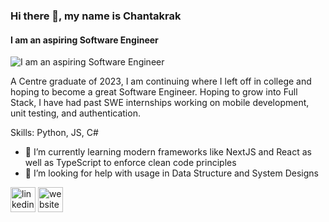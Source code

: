 ### Hi there 👋, my name is Chantakrak
#### I am an aspiring Software Engineer
![I am an aspiring Software Engineer](https://media.licdn.com/dms/image/v2/D5616AQGk2zIQXc-owQ/profile-displaybackgroundimage-shrink_350_1400/profile-displaybackgroundimage-shrink_350_1400/0/1671385261949?e=1738800000&v=beta&t=dm4ZxZVCHuKe_JDA0TBGvf7AJc8FJWnB3BfYKmHHmPI)

A Centre graduate of 2023, I am continuing where I left off in college and hoping to become a great Software Engineer. Hoping to grow into Full Stack, I have had past SWE internships working on mobile development, unit testing, and authentication.

Skills: Python, JS, C#

- 🌱 I’m currently learning modern frameworks like NextJS and React as well as TypeScript to enforce clean code principles 
- 🤔 I’m looking for help with usage in Data Structure and System Designs 


[<img src='https://cdn.jsdelivr.net/npm/simple-icons@3.0.1/icons/linkedin.svg' alt='linkedin' height='40'>](https://www.linkedin.com/in/cath-ly/)  [<img src='https://cdn.jsdelivr.net/npm/simple-icons@3.0.1/icons/icloud.svg' alt='website' height='40'>](https://cath-ly.github.io/Portfolio-Website/)  

